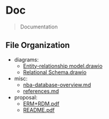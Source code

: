 # Doc

> Documentation

## File Organization

- diagrams:
  - [Entity-relationship model.drawio](./diagrams/Entity-relationship%20model.drawio)
  - [Relational Schema.drawio](./diagrams/Relational%20Schema.drawio)
- misc:
  - [nba-database-overview.md](./misc/nba-database-overview.md)
  - [references.md](./misc/references.md)
- proposal:
  - [ERM+RDM.pdf](./proposal/ERM+RDM.pdf)
  - [README.pdf](./proposal/README.pdf)
